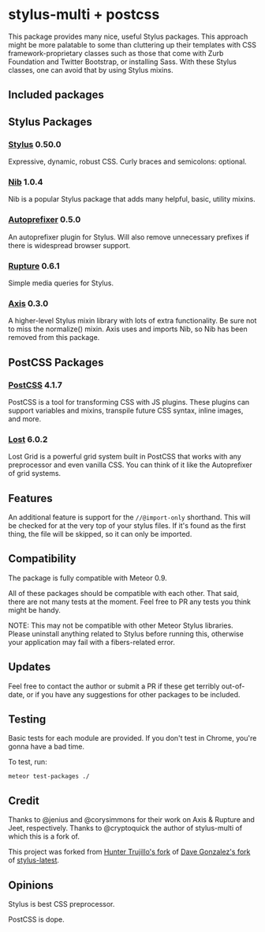 stylus-multi + postcss
======================

This package provides many nice, useful Stylus packages. This approach might be more palatable to some than cluttering up their templates with CSS framework-proprietary classes such as those that come with Zurb Foundation and Twitter Bootstrap, or installing Sass. With these Stylus classes, one can avoid that by using Stylus mixins.

## Included packages

## Stylus Packages

### [Stylus](http://learnboost.github.io/stylus/) 0.50.0

Expressive, dynamic, robust CSS. Curly braces and semicolons: optional.

### [Nib](http://visionmedia.github.io/nib/) 1.0.4

Nib is a popular Stylus package that adds many helpful, basic, utility mixins.

### [Autoprefixer](https://github.com/jenius/autoprefixer-stylus) 0.5.0

An autoprefixer plugin for Stylus. Will also remove unnecessary prefixes if there is widespread browser support.

### [Rupture](https://github.com/jenius/rupture) 0.6.1

Simple media queries for Stylus.

### [Axis](http://axis.netlify.com/) 0.3.0

A higher-level Stylus mixin library with lots of extra functionality. Be sure not to miss the normalize() mixin. Axis uses and imports Nib, so Nib has been removed from this package.

## PostCSS Packages

### [PostCSS](https://github.com/postcss/postcss) 4.1.7

PostCSS is a tool for transforming CSS with JS plugins. These plugins can support variables and mixins, transpile future CSS syntax, inline images, and more.

### [Lost](https://github.com/corysimmons/lost) 6.0.2

Lost Grid is a powerful grid system built in PostCSS that works with any preprocessor and even vanilla CSS. You can think of it like the Autoprefixer of grid systems.

## Features

An additional feature is support for the `//@import-only` shorthand. This will be checked for at the very top of your stylus files. If it's found as the first thing, the file will be skipped, so it can only be imported.

## Compatibility

The package is fully compatible with Meteor 0.9.

All of these packages should be compatible with each other. That said, there are not many tests at the moment. Feel free to PR any tests you think might be handy.

NOTE: This may not be compatible with other Meteor Stylus libraries. Please uninstall anything related to Stylus before running this, otherwise your application may fail with a fibers-related error.

## Updates

Feel free to contact the author or submit a PR if these get terribly out-of-date, or if you have any suggestions for other packages to be included.

## Testing

Basic tests for each module are provided. If you don't test in Chrome, you're gonna have a bad time.

To test, run:

```
meteor test-packages ./
```

## Credit

Thanks to @jenius and @corysimmons for their work on Axis & Rupture and Jeet, respectively. Thanks to @cryptoquick the author of stylus-multi of which this is a fork of.

This project was forked from [Hunter Trujillo's fork](https://github.com/furrio/meteor-stylus-multi) of [Dave Gonzalez's fork](https://github.com/davegonzalez/stylus-jeet) of [stylus-latest](https://github.com/sbking/meteor-stylus-latest/).

## Opinions

Stylus is best CSS preprocessor.

PostCSS is dope.